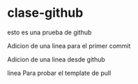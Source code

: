 # clase-github
esto es una prueba de github

Adicion de una linea para el primer commit

Adicion de una linea desde github

linea Para probar el template de pull